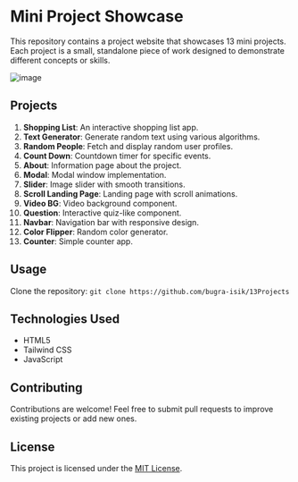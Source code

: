 # Mini Project Showcase

This repository contains a project website that showcases 13 mini projects. Each project is a small, standalone piece of work designed to demonstrate different concepts or skills.

![image](https://github.com/bugra-isik/13Projects/assets/120986459/25071b74-8eba-40b5-86b9-27107de7d5e9)


## Projects

1. **Shopping List**: An interactive shopping list app.
2. **Text Generator**: Generate random text using various algorithms.
3. **Random People**: Fetch and display random user profiles.
4. **Count Down**: Countdown timer for specific events.
5. **About**: Information page about the project.
6. **Modal**: Modal window implementation.
7. **Slider**: Image slider with smooth transitions.
8. **Scroll Landing Page**: Landing page with scroll animations.
9. **Video BG**: Video background component.
10. **Question**: Interactive quiz-like component.
11. **Navbar**: Navigation bar with responsive design.
12. **Color Flipper**: Random color generator.
13. **Counter**: Simple counter app.

## Usage

Clone the repository: `git clone https://github.com/bugra-isik/13Projects`


## Technologies Used

- HTML5
- Tailwind CSS
- JavaScript
  

## Contributing

Contributions are welcome! Feel free to submit pull requests to improve existing projects or add new ones.


## License

This project is licensed under the [MIT License](LICENSE).
